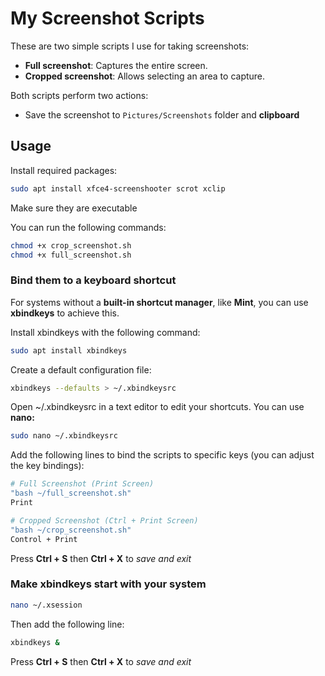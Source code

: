 # My Screenshot Scripts

These are two simple scripts I use for taking screenshots:

- **Full screenshot**: Captures the entire screen.
- **Cropped screenshot**: Allows selecting an area to capture.

Both scripts perform two actions:

* Save the screenshot to `Pictures/Screenshots` folder and **clipboard**

## Usage

Install required packages:
```bash
sudo apt install xfce4-screenshooter scrot xclip
```
Make sure they are executable

You can run the following commands:
```bash
chmod +x crop_screenshot.sh
chmod +x full_screenshot.sh
```

### Bind them to a keyboard shortcut

For systems without a **built-in shortcut manager**, like **Mint**, you can use **xbindkeys** to achieve this.

Install xbindkeys with the following command:
```bash
sudo apt install xbindkeys
```
Create a default configuration file:
```bash
xbindkeys --defaults > ~/.xbindkeysrc
```

Open ~/.xbindkeysrc in a text editor to edit your shortcuts.
You can use **nano:**
```bash
sudo nano ~/.xbindkeysrc
```
Add the following lines to bind the scripts to specific keys (you can adjust the key bindings):
```bash
# Full Screenshot (Print Screen)
"bash ~/full_screenshot.sh"
Print

# Cropped Screenshot (Ctrl + Print Screen)
"bash ~/crop_screenshot.sh"
Control + Print
```
Press **Ctrl + S** then **Ctrl + X** to *save and exit*

### Make xbindkeys start with your system
```bash
nano ~/.xsession
```
Then add the following line:
```bash
xbindkeys &
```
Press **Ctrl + S** then **Ctrl + X** to *save and exit*
